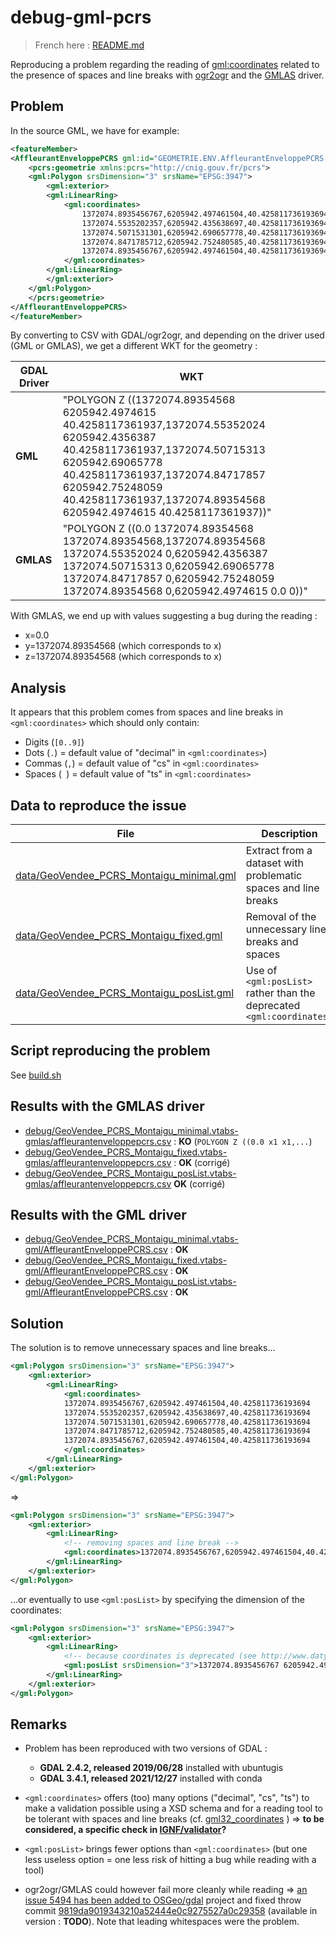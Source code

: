 # debug-gml-pcrs

> French here : [README.md](README.md)

Reproducing a problem regarding the reading of <gml:coordinates> related to the presence of spaces and line breaks with [ogr2ogr](https://gdal.org/programs/ogr2ogr.html) and the [GMLAS](https://gdal.org/drivers/vector/gmlas.html) driver.

## Problem

In the source GML, we have for example:

```xml
<featureMember>
<AffleurantEnveloppePCRS gml:id="GEOMETRIE.ENV.AffleurantEnveloppePCRS.857590">
    <pcrs:geometrie xmlns:pcrs="http://cnig.gouv.fr/pcrs">
    <gml:Polygon srsDimension="3" srsName="EPSG:3947">
        <gml:exterior>
        <gml:LinearRing>
            <gml:coordinates>
                1372074.8935456767,6205942.497461504,40.425811736193694
                1372074.5535202357,6205942.435638697,40.425811736193694
                1372074.5071531301,6205942.690657778,40.425811736193694
                1372074.8471785712,6205942.752480585,40.425811736193694
                1372074.8935456767,6205942.497461504,40.425811736193694
            </gml:coordinates>
        </gml:LinearRing>
        </gml:exterior>
    </gml:Polygon>
    </pcrs:geometrie>
</AffleurantEnveloppePCRS>
</featureMember>
```

By converting to CSV with GDAL/ogr2ogr, and depending on the driver used (GML or GMLAS), we get a different WKT for the geometry :

| GDAL Driver | WKT                                                                                                                                                                                                                                                                         |
| ----------- | --------------------------------------------------------------------------------------------------------------------------------------------------------------------------------------------------------------------------------------------------------------------------- |
| **GML**     | "POLYGON Z ((1372074.89354568 6205942.4974615 40.4258117361937,1372074.55352024 6205942.4356387 40.4258117361937,1372074.50715313 6205942.69065778 40.4258117361937,1372074.84717857 6205942.75248059 40.4258117361937,1372074.89354568 6205942.4974615 40.4258117361937))" |
| **GMLAS**   | "POLYGON Z ((0.0 1372074.89354568 1372074.89354568,1372074.89354568 1372074.55352024 0,6205942.4356387 1372074.50715313 0,6205942.69065778 1372074.84717857 0,6205942.75248059 1372074.89354568 0,6205942.4974615 0.0 0))"                                                  |

With GMLAS, we end up with values ​​suggesting a bug during the reading :

* x=0.0
* y=1372074.89354568 (which corresponds to x)
* z=1372074.89354568 (which corresponds to x)

## Analysis

It appears that this problem comes from spaces and line breaks in `<gml:coordinates>` which should only contain:

* Digits (`[0..9]`)
* Dots (`.`) = default value of "decimal" in `<gml:coordinates>`)
* Commas (`,`) = default value of "cs" in `<gml:coordinates>`
* Spaces (` `) = default value of "ts" in `<gml:coordinates>`

## Data to reproduce the issue

| File                                                                              | Description                                                              |
| ------------------------------------------------------------------------------------ | ------------------------------------------------------------------------ |
| [data/GeoVendee_PCRS_Montaigu_minimal.gml](data/GeoVendee_PCRS_Montaigu_minimal.gml) | Extract from a dataset with problematic spaces and line breaks |
| [data/GeoVendee_PCRS_Montaigu_fixed.gml](data/GeoVendee_PCRS_Montaigu_fixed.gml)     | Removal of the unnecessary line breaks and spaces                       |
| [data/GeoVendee_PCRS_Montaigu_posList.gml](data/GeoVendee_PCRS_Montaigu_posList.gml)   | Use of `<gml:posList>` rather than the deprecated `<gml:coordinates>`      |

## Script reproducing the problem

See [build.sh](build.sh)

## Results with the GMLAS driver

* [debug/GeoVendee_PCRS_Montaigu_minimal.vtabs-gmlas/affleurantenveloppepcrs.csv](debug/GeoVendee_PCRS_Montaigu_minimal.vtabs-gmlas/affleurantenveloppepcrs.csv) : **KO** (`POLYGON Z ((0.0 x1 x1,...`)
* [debug/GeoVendee_PCRS_Montaigu_fixed.vtabs-gmlas/affleurantenveloppepcrs.csv](debug/GeoVendee_PCRS_Montaigu_fixed.vtabs-gmlas/affleurantenveloppepcrs.csv) : **OK** (corrigé)
* [debug/GeoVendee_PCRS_Montaigu_posList.vtabs-gmlas/affleurantenveloppepcrs.csv](debug/GeoVendee_PCRS_Montaigu_posList.vtabs-gmlas/affleurantenveloppepcrs.csv) **OK** (corrigé)

## Results with the GML driver

* [debug/GeoVendee_PCRS_Montaigu_minimal.vtabs-gml/AffleurantEnveloppePCRS.csv](debug/GeoVendee_PCRS_Montaigu_minimal.vtabs-gml/AffleurantEnveloppePCRS.csv) : **OK**
* [debug/GeoVendee_PCRS_Montaigu_fixed.vtabs-gml/AffleurantEnveloppePCRS.csv](debug/GeoVendee_PCRS_Montaigu_fixed.vtabs-gml/AffleurantEnveloppePCRS.csv) : **OK**
* [debug/GeoVendee_PCRS_Montaigu_posList.vtabs-gml/AffleurantEnveloppePCRS.csv](debug/GeoVendee_PCRS_Montaigu_posList.vtabs-gml/AffleurantEnveloppePCRS.csv) : **OK**


## Solution

The solution is to remove unnecessary spaces and line breaks…

```xml
<gml:Polygon srsDimension="3" srsName="EPSG:3947">
    <gml:exterior>
        <gml:LinearRing>
            <gml:coordinates>
            1372074.8935456767,6205942.497461504,40.425811736193694
            1372074.5535202357,6205942.435638697,40.425811736193694
            1372074.5071531301,6205942.690657778,40.425811736193694
            1372074.8471785712,6205942.752480585,40.425811736193694
            1372074.8935456767,6205942.497461504,40.425811736193694
            </gml:coordinates>
        </gml:LinearRing>
    </gml:exterior>
</gml:Polygon>
```

=>

```xml
<gml:Polygon srsDimension="3" srsName="EPSG:3947">
    <gml:exterior>
        <gml:LinearRing>
            <!-- removing spaces and line break -->
            <gml:coordinates>1372074.8935456767,6205942.497461504,40.425811736193694 1372074.5535202357,6205942.435638697,40.425811736193694 1372074.5071531301,6205942.690657778,40.425811736193694 1372074.8471785712,6205942.752480585,40.425811736193694 1372074.8935456767,6205942.497461504,40.425811736193694</gml:coordinates>
        </gml:LinearRing>
    </gml:exterior>
</gml:Polygon>
```

...or eventually to use `<gml:posList>` by specifying the dimension of the coordinates:

```xml
<gml:Polygon srsDimension="3" srsName="EPSG:3947">
    <gml:exterior>
        <gml:LinearRing>
            <!-- because coordinates is deprecated (see http://www.datypic.com/sc/niem21/e-gml32_LinearRing.html ) -->
            <gml:posList srsDimension="3">1372074.8935456767 6205942.497461504 40.425811736193694 1372074.5535202357 6205942.435638697 40.425811736193694 1372074.5071531301 6205942.690657778 40.425811736193694 1372074.8471785712 6205942.752480585 40.425811736193694 1372074.8935456767 6205942.497461504 40.425811736193694</gml:posList>
        </gml:LinearRing>
    </gml:exterior>
</gml:Polygon>
```

## Remarks

* Problem has been reproduced with two versions of GDAL :
  * **GDAL 2.4.2, released 2019/06/28** installed with ubuntugis
  * **GDAL 3.4.1, released 2021/12/27** installed with conda

* `<gml:coordinates>` offers (too) many options ("decimal", "cs", "ts") to make a validation possible using a XSD schema and for a reading tool to be tolerant with spaces and line breaks (cf. [gml32_coordinates](https://www-datypic-com.translate.goog/sc/niem21/e-gml32_coordinates.html) ) => **to be considered, a specific check in [IGNF/validator](https://github.com/IGNF/validator)?**

* `<gml:posList>` brings fewer options than `<gml:coordinates>` (but one less useless option = one less risk of hitting a bug while reading with a tool)
* ogr2ogr/GMLAS could however fail more cleanly while reading => [an issue 5494 has been added to OSGeo/gdal](https://github.com/OSGeo/gdal/issues/5494) project and fixed throw commit [9819da9019343210a52444e0c9275527a0c29358](https://github.com/OSGeo/gdal/commit/9819da9019343210a52444e0c9275527a0c29358) (available in version : **TODO**). Note that leading whitespaces were the problem.





